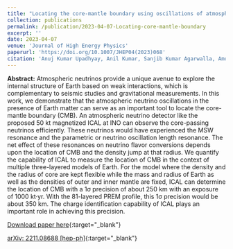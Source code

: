 ```yaml
---
title: "Locating the core-mantle boundary using oscillations of atmospheric neutrinos"
collection: publications
permalink: /publication/2023-04-07-Locating-core-mantle-boundary
excerpt: ''
date: 2023-04-07
venue: 'Journal of High Energy Physics'
paperurl: 'https://doi.org/10.1007/JHEP04(2023)068'
citation: 'Anuj Kumar Upadhyay, Anil Kumar, Sanjib Kumar Agarwalla, Amol Dighe, &quot;Locating the core-mantle boundary using oscillations of atmospheric neutrinos&quot;, <i>Journal of High Energy Physics</i>, 04 (2023) 068.'
---
```


**Abstract:** Atmospheric neutrinos provide a unique avenue to explore the internal structure of Earth based on weak interactions, which is complementary to seismic studies and gravitational measurements. In this work, we demonstrate that the atmospheric neutrino oscillations in the presence of Earth matter can serve as an important tool to locate the core-mantle boundary (CMB). An atmospheric neutrino detector like the proposed 50 kt magnetized ICAL at INO can observe the core-passing neutrinos efficiently. These neutrinos would have experienced the MSW resonance and the parametric or neutrino oscillation length resonance. The net effect of these resonances on neutrino flavor conversions depends upon the location of CMB and the density jump at that radius. We quantify the capability of ICAL to measure the location of CMB in the context of multiple three-layered models of Earth. For the model where the density and the radius of core are kept flexible while the mass and radius of Earth as well as the densities of outer and inner mantle are fixed, ICAL can determine the location of CMB with a 1σ precision of about 250 km with an exposure of 1000 kt·yr. With the 81-layered PREM profile, this 1σ precision would be about 350 km. The charge identification capability of ICAL plays an important role in achieving this precision.

[Download paper here](https://doi.org/10.1007/JHEP04(2023)068){:target="_blank"}

[arXiv: 2211.08688 [hep-ph]](https://arxiv.org/abs/2211.08688){:target="_blank"}
